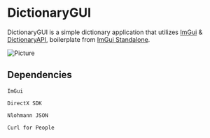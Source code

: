 # DictionaryGUI

DictionaryGUI is a simple dictionary application that utilizes [ImGui](https://github.com/ocornut/imgui) & [DictionaryAPI](https://dictionaryapi.dev/), boilerplate from [ImGui Standalone](https://github.com/adamhlt/ImGui-Standalone).

![Picture](https://i.gyazo.com/4ae94544eddc1fbbd977b27595d1d0f2.png)

## Dependencies

`ImGui`

`DirectX SDK`

`Nlohmann JSON`

`Curl for People`
